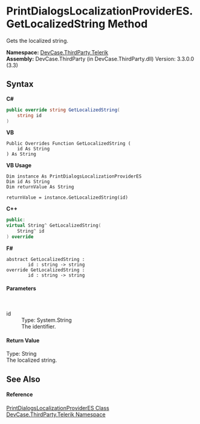 # PrintDialogsLocalizationProviderES.GetLocalizedString Method 
 

Gets the localized string.

**Namespace:**&nbsp;<a href="N_DevCase_ThirdParty_Telerik">DevCase.ThirdParty.Telerik</a><br />**Assembly:**&nbsp;DevCase.ThirdParty (in DevCase.ThirdParty.dll) Version: 3.3.0.0 (3.3)

## Syntax

**C#**<br />
``` C#
public override string GetLocalizedString(
	string id
)
```

**VB**<br />
``` VB
Public Overrides Function GetLocalizedString ( 
	id As String
) As String
```

**VB Usage**<br />
``` VB Usage
Dim instance As PrintDialogsLocalizationProviderES
Dim id As String
Dim returnValue As String

returnValue = instance.GetLocalizedString(id)
```

**C++**<br />
``` C++
public:
virtual String^ GetLocalizedString(
	String^ id
) override
```

**F#**<br />
``` F#
abstract GetLocalizedString : 
        id : string -> string 
override GetLocalizedString : 
        id : string -> string 
```


#### Parameters
&nbsp;<dl><dt>id</dt><dd>Type: System.String<br />The identifier.</dd></dl>

#### Return Value
Type: String<br />The localized string.

## See Also


#### Reference
<a href="T_DevCase_ThirdParty_Telerik_PrintDialogsLocalizationProviderES">PrintDialogsLocalizationProviderES Class</a><br /><a href="N_DevCase_ThirdParty_Telerik">DevCase.ThirdParty.Telerik Namespace</a><br />